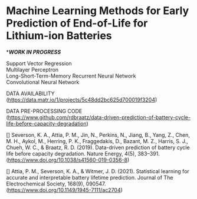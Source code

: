 # Machine Learning Methods for Early Prediction of End-of-Life for Lithium-ion Batteries

********WORK IN PROGRESS*******

Support Vector Regression <br>
Multilayer Perceptron<br>
Long-Short-Term-Memory Recurrent Neural Network<br>
Convolutional Neural Network<br>

DATA AVAILABILITY<br>
(https://data.matr.io/1/projects/5c48dd2bc625d700019f3204)

DATA PRE-PROCESSING CODE<br>
(https://www.github.com/rdbraatz/data-driven-prediction-of-battery-cycle-life-before-capacity-degradation)

[] Severson, K. A., Attia, P. M., Jin, N., Perkins, N., Jiang, B., Yang, Z., Chen, M. H., Aykol, M., Herring, P. K., Fraggedakis, D., Bazant, M. Z., Harris, S. J., Chueh, W. C., & Braatz, R. D. (2019). Data-driven prediction of battery cycle life before capacity degradation. Nature Energy, 4(5), 383–391. (https://www.doi.org/10.1038/s41560-019-0356-8)

[] Attia, P. M., Severson, K. A., & Witmer, J. D. (2021). Statistical learning for accurate and interpretable battery lifetime prediction. Journal of The Electrochemical Society, 168(9), 090547. (https://www.doi.org/10.1149/1945-7111/ac2704)

